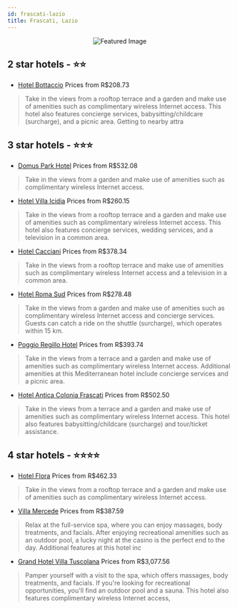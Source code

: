 ```yaml
---
id: frascati-lazio
title: Frascati, Lazio
---
```


<center><img src="https://i.travelapi.com/hotels/37000000/36050000/36046000/36045992/a056d464_b.jpg" alt="Featured Image" /></center>


##  2 star hotels - ⭐️⭐️

-    [Hotel Bottaccio](https://us.hurb.com/hotels/frascati/hotel-bottaccio-JNP-JP833617?cmp=18055) Prices from R$208.73
   > Take in the views from a rooftop terrace and a garden and make use of amenities such as complimentary wireless Internet access. This hotel also features concierge services, babysitting/childcare (surcharge), and a picnic area. Getting to nearby attra

##  3 star hotels - ⭐️⭐️⭐️

-    [Domus Park Hotel](https://us.hurb.com/hotels/frascati/domus-park-hotel-JNP-JP252903?cmp=18055) Prices from R$532.08
   > Take in the views from a garden and make use of amenities such as complimentary wireless Internet access.
-    [Hotel Villa Icidia](https://us.hurb.com/hotels/frascati/hotel-villa-icidia-JNP-JP067525?cmp=18055) Prices from R$260.15
   > Take in the views from a rooftop terrace and a garden and make use of amenities such as complimentary wireless Internet access. This hotel also features concierge services, wedding services, and a television in a common area.
-    [Hotel Cacciani](https://us.hurb.com/hotels/frascati/hotel-cacciani-JNP-JP100948?cmp=18055) Prices from R$378.34
   > Take in the views from a rooftop terrace and make use of amenities such as complimentary wireless Internet access and a television in a common area.
-    [Hotel Roma Sud](https://us.hurb.com/hotels/frascati/hotel-roma-sud-JNP-JP737479?cmp=18055) Prices from R$278.48
   > Take in the views from a garden and make use of amenities such as complimentary wireless Internet access and concierge services. Guests can catch a ride on the shuttle (surcharge), which operates within 15 km.
-    [Poggio Regillo Hotel](https://us.hurb.com/hotels/frascati/poggio-regillo-hotel-JNP-JP208258?cmp=18055) Prices from R$393.74
   > Take in the views from a terrace and a garden and make use of amenities such as complimentary wireless Internet access. Additional amenities at this Mediterranean hotel include concierge services and a picnic area.
-    [Hotel Antica Colonia Frascati](https://us.hurb.com/hotels/frascati/hotel-antica-colonia-frascati-JNP-JP267201?cmp=18055) Prices from R$502.50
   > Take in the views from a terrace and a garden and make use of amenities such as complimentary wireless Internet access. This hotel also features babysitting/childcare (surcharge) and tour/ticket assistance.

##  4 star hotels - ⭐️⭐️⭐️⭐️

-    [Hotel Flora](https://us.hurb.com/hotels/frascati/hotel-flora-JNP-JP280151?cmp=18055) Prices from R$462.33
   > Take in the views from a rooftop terrace and a garden and make use of amenities such as complimentary wireless Internet access.
-    [Villa Mercede](https://us.hurb.com/hotels/frascati/villa-mercede-JNP-JP798544?cmp=18055) Prices from R$387.59
   > Relax at the full-service spa, where you can enjoy massages, body treatments, and facials. After enjoying recreational amenities such as an outdoor pool, a lucky night at the casino is the perfect end to the day. Additional features at this hotel inc
-    [Grand Hotel Villa Tuscolana](https://us.hurb.com/hotels/frascati/grand-hotel-villa-tuscolana-JNP-JP785106?cmp=18055) Prices from R$3,077.56
   > Pamper yourself with a visit to the spa, which offers massages, body treatments, and facials. If you're looking for recreational opportunities, you'll find an outdoor pool and a sauna. This hotel also features complimentary wireless Internet access, 
